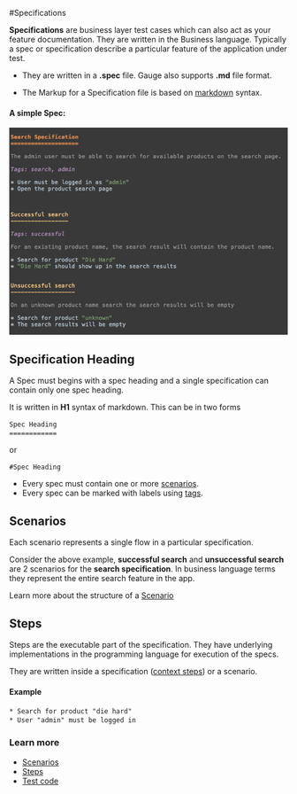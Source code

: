 #Specifications


**Specifications** are business layer test cases which can also act as your feature documentation. They are written in the Business language. Typically a spec or specification describe a particular feature of the application under test.

* They are written in a **.spec** file. Gauge also supports **.md** file format.

* The Markup for a Specification file is based on [markdown](https://en.wikipedia.org/wiki/Markdown) syntax.


#### A simple Spec:

![Spec](images/spec.png "Specification")


## Specification Heading

A Spec must begins with a spec heading and a single specification can contain only one spec heading.

It is written in **H1** syntax of markdown. This can be in two forms

````
Spec Heading
============
````
 or

````
#Spec Heading
````

* Every spec must contain one or more [scenarios](scenarios.md).
* Every spec can be marked with labels using [tags](tags.md).


## Scenarios

Each scenario represents a single flow in a particular specification.

Consider the above example, **successful search** and **unsuccessful search** are 2 scenarios for the **search specification**. In business language terms they represent the entire search feature in the app.

Learn more about the structure of a [Scenario](scenarios.md)

## Steps

Steps are the executable part of the specification. They have underlying implementations in the programming language for execution of the specs.

They are written inside a specification ([context steps](contexts.md)) or a scenario.

#### Example
````
* Search for product "die hard"
* User "admin" must be logged in
````

### Learn more
 * [Scenarios](scenarios.md)
 * [Steps](steps.md)
 * [Test code](../test_code/README.md)









